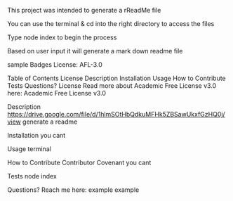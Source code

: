 
This project was intended to generate a rReadMe file 

You can use the terminal & cd into the right directory to access the files 

Type node index to begin the process 

Based on user input it will generate a mark down readme file 





sample
Badges
License: AFL-3.0

Table of Contents
License
Description
Installation
Usage
How to Contribute
Tests
Questions?
License
Read more about Academic Free License v3.0 here: Academic Free License v3.0

Description
https://drive.google.com/file/d/1hlmSOtHbQdkuMFHk5ZBSawUkxfGzHQ0j/view
generate a readme

Installation
you cant

Usage
terminal

How to Contribute
Contributor Covenant
you cant

Tests
node index

Questions?
Reach me here:
example
example

